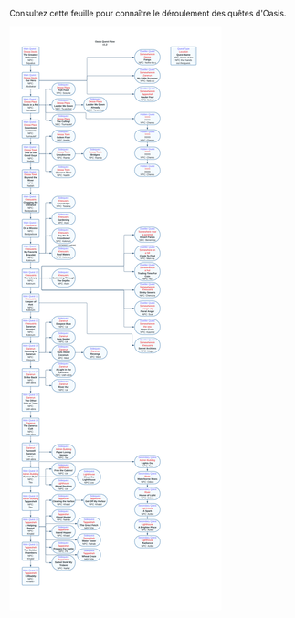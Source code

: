 Consultez cette feuille pour connaître le déroulement des quêtes d'Oasis.

<img src="../../../img/wiki/oasis_info.png">

